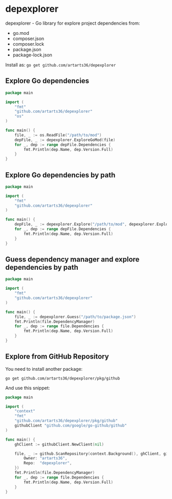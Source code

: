# depexplorer

depexplorer - Go library for explore project dependencies from:
- go.mod
- composer.json
- composer.lock
- package.json
- package-lock.json

Install as: `go get github.com/artarts36/depexplorer`

## Explore Go dependencies

```go
package main

import (
	"fmt"
	"github.com/artarts36/depexplorer"
	"os"
)

func main() {
	file, _ := os.ReadFile("/path/to/mod")
	depFile, _ := depexplorer.ExploreGoMod(file)
	for _, dep := range depFile.Dependencies {
		fmt.Println(dep.Name, dep.Version.Full)
	}
}
```

## Explore Go dependencies by path

```go
package main

import (
	"fmt"
	"github.com/artarts36/depexplorer"
)

func main() {
	depFile, _ := depexplorer.Explore("/path/to/mod", depexplorer.ExploreGoMod)
	for _, dep := range depFile.Dependencies {
		fmt.Println(dep.Name, dep.Version.Full)
	}
}
```

## Guess dependency manager and explore dependencies by path

```go
package main

import (
	"fmt"
	"github.com/artarts36/depexplorer"
)

func main() {
	file, _ := depexplorer.Guess("/path/to/package.json")
	fmt.Println(file.DependencyManager)
	for _, dep := range file.Dependencies {
		fmt.Println(dep.Name, dep.Version.Full)
	}
}
```

## Explore from GitHub Repository

You need to install another package:
```
go get github.com/artarts36/depexplorer/pkg/github
```

And use this snippet:

```go
package main

import (
	"context"
	"fmt"
	"github.com/artarts36/depexplorer/pkg/github"
	githubClient "github.com/google/go-github/github"
)

func main() {
	ghClient := githubClient.NewClient(nil)

	file, _ := github.ScanRepository(context.Background(), ghClient, github.Repository{
		Owner: "artarts36",
		Repo:  "depexplorer",
	})
	fmt.Println(file.DependencyManager)
	for _, dep := range file.Dependencies {
		fmt.Println(dep.Name, dep.Version.Full)
	}
}
```
